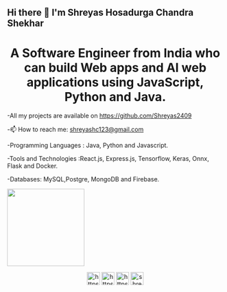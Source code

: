 ## Hi there 👋 I'm Shreyas Hosadurga Chandra Shekhar
<h1 align="center">A Software Engineer from India who can build Web apps and AI web applications using JavaScript, Python and Java.  </h1>
<!--**Shreyas2409/Shreyas2409** is a ✨ _special_ ✨ repository because its `README.md` (this file) appears on your GitHub profile. -->


-All my projects are available on https://github.com/Shreyas2409

-📫 How to reach me: shreyashc123@gmail.com


-Programming Languages : Java, Python and Javascript.

-Tools and Technologies :React.js, Express.js, Tensorflow, Keras, Onnx, Flask and Docker.

-Databases: MySQL,Postgre, MongoDB and Firebase.


<img height="180em" src="https://github-readme-stats.vercel.app/api/top-langs/?username=Shreyas2409&layout=compact&langs_count=15&theme=dark">


<p align="center">
<a href="https://dev.to/shreyas2409" target="blank"><img align="center" src="https://cdn.jsdelivr.net/npm/simple-icons@3.0.1/icons/dev-dot-to.svg" alt="https://dev.to/shreyas2409" height="30" width="30" /></a>
<a href="https://www.linkedin.com/in/shreyas-h-c-69864188/" target="blank"><img align="center" src="https://cdn.jsdelivr.net/npm/simple-icons@3.0.1/icons/linkedin.svg" alt="https://www.linkedin.com/in/shreyas-h-c-69864188/" height="30" width="30" /></a>
<a href="https://www.kaggle.com/shreyas2409" target="blank"><img align="center" src="https://cdn.jsdelivr.net/npm/simple-icons@3.0.1/icons/kaggle.svg" alt="https://www.kaggle.com/shreyas2409" height="30" width="30" /></a>
<a href="https://www.hackerrank.com/shreyashc" target="blank"><img align="center" src="https://cdn.jsdelivr.net/npm/simple-icons@3.0.1/icons/hackerrank.svg" alt="shreyashc" height="30" width="30" /></a>
</p>
